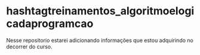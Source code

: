 # hashtagtreinamentos_algoritmoelogicadaprogramcao
Nesse repositorio estarei adicionando informações que estou adquirindo no decorrer do curso.
